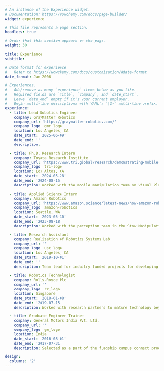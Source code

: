 ```yaml
---
# An instance of the Experience widget.
# Documentation: https://wowchemy.com/docs/page-builder/
widget: experience

# This file represents a page section.
headless: true

# Order that this section appears on the page.
weight: 30

title: Experience
subtitle:

# Date format for experience
#   Refer to https://wowchemy.com/docs/customization/#date-format
date_format: Jan 2006

# Experiences.
#   Add/remove as many `experience` items below as you like.
#   Required fields are `title`, `company`, and `date_start`.
#   Leave `date_end` empty if it's your current employer.
#   Begin multi-line descriptions with YAML's `|2-` multi-line prefix.
experience:
  - title: Lead Robotics Engineer
    company: GrayMatter Robotics
    company_url: 'https://graymatter-robotics.com/'
    company_logo: gmr_logo
    location: Los Angeles, CA
    date_start: '2025-06-09'
    date_end: ''
    description: 

  - title: Ph.D. Research Intern
    company: Toyota Research Institute
    company_url: 'https://www.tri.global/research/demonstrating-mobile-manipulation-wild-metrics-driven-approach'
    company_logo: tri-logo
    location: Los Altos, CA
    date_start: '2024-05-28'
    date_end: '2024-08-15'
    description: Worked with the mobile manipulation team on Visual Place Recognition for grocery picking robot
  
  - title: Applied Science Intern
    company: Amazon Robotics
    company_url: 'https://www.amazon.science/latest-news/how-amazon-robotics-researchers-are-solving-a-beautiful-problem'
    company_logo: amazon-robotics
    location: Seattle, WA
    date_start: '2023-05-30'
    date_end: '2023-08-18'
    description: Worked with the perception team in the Stow Manipulation Project

  - title: Research Assistant
    company: Realization of Robotics Systems Lab
    company_url: ''
    company_logo: usc_logo
    location: Los Angeles, CA
    date_start: '2019-10-01'
    date_end: ''
    description: Team lead for industry funded projects for developing advanced robotic solutions
  
  - title: Robotics Technologist
    company: Rolls-Royce Plc
    company_url: ''
    company_logo: rr_logo
    location: Singapore
    date_start: '2018-01-08'
    date_end: '2019-07-15'
    description: Worked with research partners to mature technology beyond TRL 4

  - title: Graduate Engineer Trainee
    company: General Motors India Pvt. Ltd.
    company_url: ''
    company_logo: gm_logo
    location: India
    date_start: '2016-08-01'
    date_end: '2017-07-31'
    description: Selected as a part of the flagship campus connect program by GM India

design:
  columns: '2'
---
```


